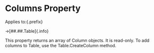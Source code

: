# Columns Property

Applies to:{.prefix}

→[##.##.Table]{.info}

This property returns an array of Column objects. It is read-only.  To add
columns to Table, use the Table.CreateColumn method.
